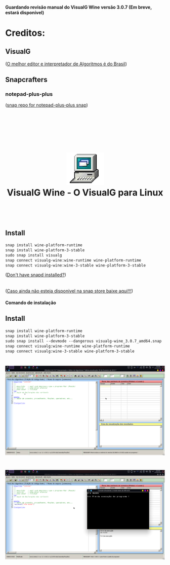 

#### Guardando revisão manual do VisualG Wine versão 3.0.7 (Em breve, estará disponível)
# Creditos:

## VisualG
([O melhor editor e interpretador de Algoritmos é do Brasil](http://visualg3.com.br/))


## Snapcrafters
### notepad-plus-plus
([snap repo for notepad-plus-plus snap](https://github.com/pedroermarinho/notepad-plus-plus))

<h1 align="center">
  <br/>
  <br/>
  <br/>
  <img src="visualg.png" alt="VisualG Wine">
  <br/>
  VisualG Wine - O VisualG para Linux
  <br/>
  <br/>
  <br/> 
</h1>


## Install
    snap install wine-platform-runtime
    snap install wine-platform-3-stable
    sudo snap install visualg
    snap connect visualg-wine:wine-runtime wine-platform-runtime
    snap connect visualg-wine:wine-3-stable wine-platform-3-stable

([Don't have snapd installed?](https://snapcraft.io/docs/core/install))
<br/>
<br/>
<br/>
([Caso ainda não esteja disponivel na snap store baixe aqui!!!](https://github.com/pedroermarinho/visualg-wine/releases/download/v3.0.7/visualg-wine_3.0.7_amd64.snap))
#### Comando de instalação
## Install
    
    snap install wine-platform-runtime
    snap install wine-platform-3-stable
    sudo snap install --devmode --dangerous visualg-wine_3.0.7_amd64.snap
    snap connect visualg:wine-runtime wine-platform-runtime
    snap connect visualg:wine-3-stable wine-platform-3-stable
    
    
<h1 align="center">
  <img src="screenshot.png" alt="GIMP">
</h1>
<h1 align="center">
  <img src="screenshot2.png" alt="GIMP">
</h1>
